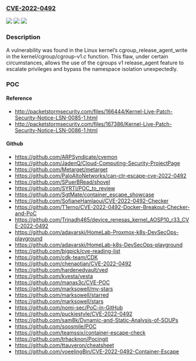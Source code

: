 ### [CVE-2022-0492](https://cve.mitre.org/cgi-bin/cvename.cgi?name=CVE-2022-0492)
![](https://img.shields.io/static/v1?label=Product&message=kernel&color=blue)
![](https://img.shields.io/static/v1?label=Version&message=n%2Fa&color=blue)
![](https://img.shields.io/static/v1?label=Vulnerability&message=CWE-287&color=brighgreen)

### Description

A vulnerability was found in the Linux kernel’s cgroup_release_agent_write in the kernel/cgroup/cgroup-v1.c function. This flaw, under certain circumstances, allows the use of the cgroups v1 release_agent feature to escalate privileges and bypass the namespace isolation unexpectedly.

### POC

#### Reference
- http://packetstormsecurity.com/files/166444/Kernel-Live-Patch-Security-Notice-LSN-0085-1.html
- http://packetstormsecurity.com/files/167386/Kernel-Live-Patch-Security-Notice-LSN-0086-1.html

#### Github
- https://github.com/ARPSyndicate/cvemon
- https://github.com/JadenQ/Cloud-Computing-Security-ProjectPage
- https://github.com/Metarget/metarget
- https://github.com/PaloAltoNetworks/can-ctr-escape-cve-2022-0492
- https://github.com/SPuerBRead/shovel
- https://github.com/SYRTI/POC_to_review
- https://github.com/SgtMate/container_escape_showcase
- https://github.com/SofianeHamlaoui/CVE-2022-0492-Checker
- https://github.com/T1erno/CVE-2022-0492-Docker-Breakout-Checker-and-PoC
- https://github.com/Trinadh465/device_renesas_kernel_AOSP10_r33_CVE-2022-0492
- https://github.com/adavarski/HomeLab-Proxmox-k8s-DevSecOps-playground
- https://github.com/adavarski/HomeLab-k8s-DevSecOps-playground
- https://github.com/bigpick/cve-reading-list
- https://github.com/cdk-team/CDK
- https://github.com/chenaotian/CVE-2022-0492
- https://github.com/hardenedvault/ved
- https://github.com/kvesta/vesta
- https://github.com/manas3c/CVE-POC
- https://github.com/marksowell/my-stars
- https://github.com/marksowell/starred
- https://github.com/marksowell/stars
- https://github.com/nomi-sec/PoC-in-GitHub
- https://github.com/puckiestyle/CVE-2022-0492
- https://github.com/sam8k/Dynamic-and-Static-Analysis-of-SOUPs
- https://github.com/soosmile/POC
- https://github.com/teamssix/container-escape-check
- https://github.com/trhacknon/Pocingit
- https://github.com/ttauveron/cheatsheet
- https://github.com/yoeelingBin/CVE-2022-0492-Container-Escape

